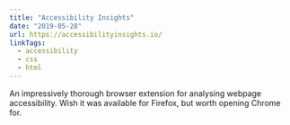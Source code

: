 ```yaml
---
title: "Accessibility Insights"
date: "2019-05-28"
url: https://accessibilityinsights.io/
linkTags:
  - accessibility
  - css
  - html
---
```


An impressively thorough browser extension for analysing webpage accessibility. Wish it was available for Firefox, but worth opening Chrome for.
